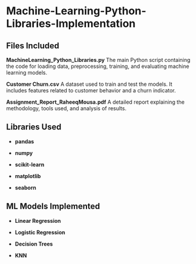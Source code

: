 # Machine-Learning-Python-Libraries-Implementation

## Files Included
**MachineLearning_Python_Libraries.py**
The main Python script containing the code for loading data, preprocessing, training, and evaluating machine learning models.

**Customer Churn.csv**
A dataset used to train and test the models. It includes features related to customer behavior and a churn indicator.

**Assignment_Report_RaheeqMousa.pdf**
A detailed report explaining the methodology, tools used, and analysis of results.


## Libraries Used
- **pandas**

- **numpy**

- **scikit-learn**

- **matplotlib**

- **seaborn**


## ML Models Implemented
- **Linear Regression**

- **Logistic Regression**

- **Decision Trees**

- **KNN**
